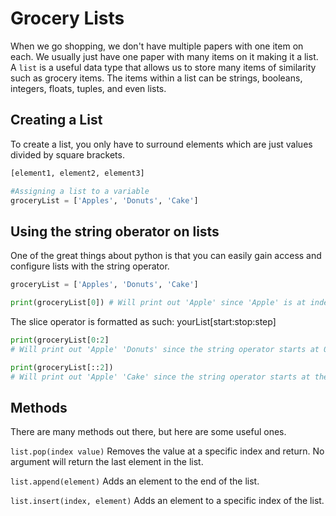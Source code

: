 # Grocery Lists
<!-- Lists -->
When we go shopping, we don't have multiple papers with one item on each. We usually just have one paper with many items on it making it a list. A `list` is a useful data type that allows us to store many items of similarity such as grocery items. The items within a list can be strings, booleans, integers, floats, tuples, and even lists.

## Creating a List
To create a list, you only have to surround elements which are just values divided by square brackets.

```python
[element1, element2, element3]

#Assigning a list to a variable
groceryList = ['Apples', 'Donuts', 'Cake']
```
## Using the string oberator on lists

One of the great things about python is that you can easily gain access and configure lists with the string operator.

```python
groceryList = ['Apples', 'Donuts', 'Cake']

print(groceryList[0]) # Will print out 'Apple' since 'Apple' is at index 0
```
The slice operator is formatted as such: yourList[start:stop:step]
```python
print(groceryList[0:2] 
# Will print out 'Apple' 'Donuts' since the string operator starts at 0 and stops before 2

print(groceryList[::2])
# Will print out 'Apple' 'Cake' since the string operator starts at the beginning which is 0 and counts up by 2
```

## Methods

There are many methods out there, but here are some useful ones.

`list.pop(index value)` Removes the value at a specific index and return. No argument will return the last element in the list.

`list.append(element)` Adds an element to the end of the list.

`list.insert(index, element)` Adds an element to a specific index of the list.

